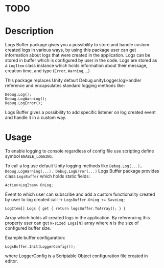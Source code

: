 # TODO

# Description
Logs Buffer package gives you a possibility to store and handle custom created logs in various ways, by using this package user can get information about logs that were created in the application. Logs can be stored in buffer which is configured by user in the code. Logs are stored as a `LogItem` class instance which holds information about their message, creation time, and type (`Error`, `Warning`,...)

This package replaces Unity default Debug.unityLogger.logHandler reference and encapsulates standard logging methods like: 
```
Debug.Log();
Debug.LogWarning();
Debug.LogError();
```
Logs Buffer gives a possibility to add specific listener on log created event and handle it in a custom way.

# Usage
To enable logging to console regardless of config file use scripting define symbol `ENABLE_LOGGING`.

To call a log use default Unity logging methods like `Debug.Log(...), Debug.LogWarning(...), Debug.LogError(...)`
Logs Buffer package provides class `LogsBuffer` which holds static fields:
```
Action<LogItem> OnLog;
```
Event to which user can subscribe and add a custom functionality created by user to log created call -> ```LogsBuffer.OnLog += SaveLog;```
```
LogItem[] Logs { get { return logsBuffer.ToArray(); } }
```
Array which holds all created logs in the application. By referencing this property user can get `N-sized Logs[N]` array where `N` is the size of configured buffer size.

Example buffer configuration:
```
LogsBuffer.Init(LoggerConfig());
```
where LoggerConfig is a Scriptable Object configuration file created in editor.